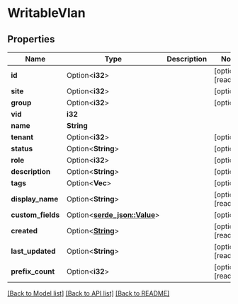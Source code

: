 # WritableVlan

## Properties

Name | Type | Description | Notes
------------ | ------------- | ------------- | -------------
**id** | Option<**i32**> |  | [optional][readonly]
**site** | Option<**i32**> |  | [optional]
**group** | Option<**i32**> |  | [optional]
**vid** | **i32** |  | 
**name** | **String** |  | 
**tenant** | Option<**i32**> |  | [optional]
**status** | Option<**String**> |  | [optional]
**role** | Option<**i32**> |  | [optional]
**description** | Option<**String**> |  | [optional]
**tags** | Option<**Vec<String>**> |  | [optional]
**display_name** | Option<**String**> |  | [optional][readonly]
**custom_fields** | Option<[**serde_json::Value**](.md)> |  | [optional]
**created** | Option<[**String**](string.md)> |  | [optional][readonly]
**last_updated** | Option<**String**> |  | [optional][readonly]
**prefix_count** | Option<**i32**> |  | [optional][readonly]

[[Back to Model list]](../README.md#documentation-for-models) [[Back to API list]](../README.md#documentation-for-api-endpoints) [[Back to README]](../README.md)


